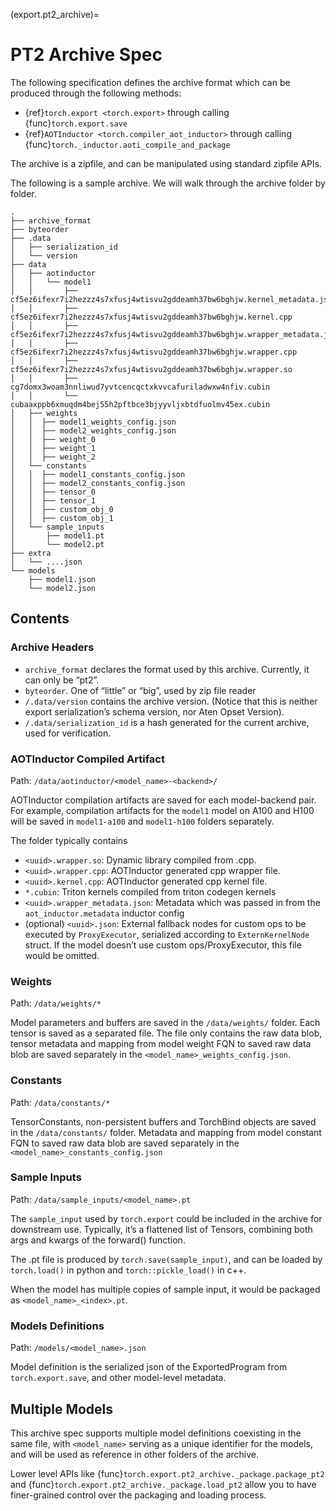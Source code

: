 (export.pt2_archive)=

# PT2 Archive Spec

The following specification defines the archive format which can be produced
through the following methods:

* {ref}`torch.export <torch.export>` through calling {func}`torch.export.save`
* {ref}`AOTInductor <torch.compiler_aot_inductor>` through calling {func}`torch._inductor.aoti_compile_and_package`

The archive is a zipfile, and can be manipulated using standard zipfile APIs.

The following is a sample archive. We will walk through the archive folder by folder.

```
.
├── archive_format
├── byteorder
├── .data
│   ├── serialization_id
│   └── version
├── data
│   ├── aotinductor
│   │   └── model1
│   │       ├── cf5ez6ifexr7i2hezzz4s7xfusj4wtisvu2gddeamh37bw6bghjw.kernel_metadata.json
│   │       ├── cf5ez6ifexr7i2hezzz4s7xfusj4wtisvu2gddeamh37bw6bghjw.kernel.cpp
│   │       ├── cf5ez6ifexr7i2hezzz4s7xfusj4wtisvu2gddeamh37bw6bghjw.wrapper_metadata.json
│   │       ├── cf5ez6ifexr7i2hezzz4s7xfusj4wtisvu2gddeamh37bw6bghjw.wrapper.cpp
│   │       ├── cf5ez6ifexr7i2hezzz4s7xfusj4wtisvu2gddeamh37bw6bghjw.wrapper.so
│   │       ├── cg7domx3woam3nnliwud7yvtcencqctxkvvcafuriladwxw4nfiv.cubin
│   │       └── cubaaxppb6xmuqdm4bej55h2pftbce3bjyyvljxbtdfuolmv45ex.cubin
│   ├── weights
│   │  ├── model1_weights_config.json
│   │  ├── model2_weights_config.json
│   │  ├── weight_0
│   │  ├── weight_1
│   │  ├── weight_2
│   └── constants
│   │  ├── model1_constants_config.json
│   │  ├── model2_constants_config.json
│   │  ├── tensor_0
│   │  ├── tensor_1
│   │  ├── custom_obj_0
│   │  ├── custom_obj_1
│   └── sample_inputs
│       ├── model1.pt
│       └── model2.pt
├── extra
│   └── ....json
└── models
    ├── model1.json
    └── model2.json
```

## Contents

### Archive Headers

* `archive_format` declares the format used by this archive. Currently, it can only be “pt2”.
* `byteorder`. One of “little” or “big”, used by zip file reader
* `/.data/version` contains the archive version. (Notice that this is neither export serialization’s schema version, nor Aten Opset Version).
* `/.data/serialization_id` is a hash generated for the current archive, used for verification.


### AOTInductor Compiled Artifact

Path: `/data/aotinductor/<model_name>-<backend>/`

AOTInductor compilation artifacts are saved for each model-backend pair. For
example, compilation artifacts for the `model1` model on A100 and H100 will be
saved in `model1-a100` and `model1-h100` folders separately.

The folder typically contains
* `<uuid>.wrapper.so`: Dynamic library compiled from <uuid>.cpp.
* `<uuid>.wrapper.cpp`: AOTInductor generated cpp wrapper file.
* `<uuid>.kernel.cpp`: AOTInductor generated cpp kernel file.
* `*.cubin`: Triton kernels compiled from triton codegen kernels
* `<uuid>.wrapper_metadata.json`: Metadata which was passed in from the `aot_inductor.metadata` inductor config
* (optional) `<uuid>.json`: External fallback nodes for custom ops to be executed by `ProxyExecutor`, serialized according to `ExternKernelNode` struct. If the model doesn’t use custom ops/ProxyExecutor, this file would be omitted.

### Weights

Path: `/data/weights/*`

Model parameters and buffers are saved in the `/data/weights/` folder. Each
tensor is saved as a separated file. The file only contains the raw data blob,
tensor metadata and mapping from model weight FQN to saved raw data blob are saved separately in the
`<model_name>_weights_config.json`.

### Constants

Path: `/data/constants/*`

TensorConstants, non-persistent buffers and TorchBind objects are saved in the
`/data/constants/` folder. Metadata and mapping from model constant FQN to saved raw data blob are saved separately in the
`<model_name>_constants_config.json`

### Sample Inputs

Path: `/data/sample_inputs/<model_name>.pt`

The `sample_input` used by `torch.export` could be included in the archive for
downstream use. Typically, it’s a flattened list of Tensors, combining both args
and kwargs of the forward() function.

The .pt file is produced by `torch.save(sample_input)`, and can be loaded by
`torch.load()` in python and `torch::pickle_load()` in c++.

When the model has multiple copies of sample input, it would be packaged as
`<model_name>_<index>.pt`.

### Models Definitions

Path: `/models/<model_name>.json`

Model definition is the serialized json of the ExportedProgram from
`torch.export.save`, and other model-level metadata.

## Multiple Models

This archive spec supports multiple model definitions coexisting in the same
file, with `<model_name>` serving as a unique identifier for the models, and
will be used as reference in other folders of the archive.

Lower level APIs like {func}`torch.export.pt2_archive._package.package_pt2` and
{func}`torch.export.pt2_archive._package.load_pt2` allow you to have
finer-grained control over the packaging and loading process.
